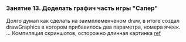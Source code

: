 ### Занятие 13. Доделать графич часть игры "Сапер"
Долго думал как сделать на заимплеменченом draw, в итоге создал drawGraphics в котором прибавилось два параметра, номера ячеек.<br>
...
Компиляция скриншотов, осторожно длинная картинка [ref](http://i.imgur.com/lH94vpm.gif)

